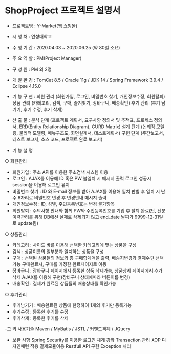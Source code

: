 # ShopProject 프로젝트 설명서

- 프로젝트명 : Y-Market(웹 쇼핑몰)
- 시 행 처 : 연성대학교
- 수 행 기 간 : 2020.04.03 ~ 2020.06.25 (약 80일 소요)
- 주 요 역 할 : PM(Project Manager)
- 구 성 원 : PM 외 2명
- 개 발 환 경 : TomCat 8.5 / Oracle 11g / JDK 14 / Spring Framework 3.9.4 / Eclipse 4.15.0

- 기 능 구 현 : 회원 관리 (회원가입, 로그인, 비밀번호 찾기, 개인정보수정, 회원탈퇴)
               상품 관리 (카테고리, 검색, 구매, 즐겨찾기, 장바구니, 배송확인)
               후기 관리 (후기 남기기, 후기 수정, 후기 삭제)

- 산 출 물 : 분석 단계 (프로젝트 계획서, 요구사항 정의서 및 추적표, 프로세스 정의서, ERD(Entity Relationship Diagram), CURD Matrix)
             설계 단계 (논리적 모델링, 물리적 모델링, 메뉴구조도, 화면설계서, 테스트계획서)
             구현 단계 (주간보고서, 테스트 보고서, 소스 코드, 프로젝트 완료 보고서)

- 기 능 설 명

 ○ 회원관리
  - 회원가입 : 주소 API를 이용한 주소검색 시스템 이용
  - 로그인 : AJAX를 이용해 ID 혹은 PW 불일치 시 메시지 출력 로그인 성공시 session을 이용해 로그인 유지
  - 비밀번호 찾기 : ID 와 E-mail 정보를 받아 AJAX를 이용해 일치 판별 후 일치 시 난수 6자리로 비밀번호 변경 후 변경안내 메시지 출력
  - 개인정보수정 : ID, 성별, 주민등록번호는 변경 불가항목
  - 회원탈퇴 : 주의사항 안내와 함께 PW와 주민등록번호를 기입 후 탈퇴 완료(단, 선분이력관리를 위해 DB에선 실제로 삭제되지 않고 end_date 날짜가 9999-12-31일로 update됨)
  
  ○ 상품관리
   - 카테고리 : 사이드 바를 이용해 선택한 카테고리에 맞는 상품을 구성
   - 검색 : 상품이름의 일부분과 일치하는 상품을 구성
   - 구매 : 선택된 상품들의 정보와 총 구매합계액을 출력, 배송지변경과 결제수단 선택가능 구매완료시, 구매를 가정한 완료페이지로 이동
   - 장바구니 : 장바구니 페이지에서 등록한 상품 삭제가능, 상품상세 페이지에서 추가 삭제 AJAX를 이용해 구현(장바구니 상태에따라 버튼이름 변경)
   - 배송확인 : 결제가 완료된 상품들의 배송상태를 확인가능
   
  ○ 후기관리
   - 후기남기기 : 배송완료된 상품에 한정하여 1개의 후기만 등록가능
   - 후기수정 : 등록한 후기를 수정
   - 후기삭제 : 등록한 후기를 삭제
   
 -그 외 사용기술
   Maven / MyBatis / JSTL / 커맨드객체 / JQuery
 
  - 보완 사항
   Spring Security를 이용한 로그인 체계 강화
   Transaction 관리
   AOP 디자인패턴 적용
   결제모듈이용
   Restfull API 구현
   Exception 처리
   
